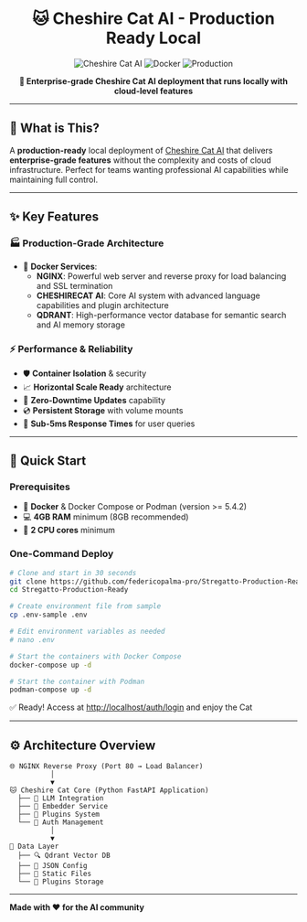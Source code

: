 <div align="center">

# 🐱 Cheshire Cat AI - Production Ready Local

![Cheshire Cat AI](https://img.shields.io/badge/Cheshire%20Cat-AI%20Assistant-purple?style=for-the-badge&logo=cat)
![Docker](https://img.shields.io/badge/Docker-Ready-blue?style=for-the-badge&logo=docker)
![Production](https://img.shields.io/badge/Production-Ready-green?style=for-the-badge&logo=checkmarx)

**🚀 Enterprise-grade Cheshire Cat AI deployment that runs locally with cloud-level features**

</div>

---

## 🎯 **What is This?**

A **production-ready** local deployment of [Cheshire Cat AI](https://cheshirecat.ai/) that delivers **enterprise-grade features** without the complexity and costs of cloud infrastructure. Perfect for teams wanting professional AI capabilities while maintaining full control.

---

## ✨ **Key Features**

### 🏭 **Production-Grade Architecture**

- 🐳 **Docker Services**:
  - **NGINX**: Powerful web server and reverse proxy for load balancing and SSL termination
  - **CHESHIRECAT AI**: Core AI system with advanced language capabilities and plugin architecture
  - **QDRANT**: High-performance vector database for semantic search and AI memory storage

### ⚡ **Performance & Reliability**

- 🛡️ **Container Isolation** & security
- 📈 **Horizontal Scale Ready** architecture
- 🔄 **Zero-Downtime Updates** capability
- 💿 **Persistent Storage** with volume mounts
- 🚀 **Sub-5ms Response Times** for user queries


---

## 🚀 **Quick Start**

### Prerequisites

- 🐳 **Docker** & Docker Compose or Podman (version >= 5.4.2)
- 💻 **4GB RAM** minimum (8GB recommended)
- 🔌 **2 CPU cores** minimum

### One-Command Deploy

```bash
# Clone and start in 30 seconds
git clone https://github.com/federicopalma-pro/Stregatto-Production-Ready.git
cd Stregatto-Production-Ready

# Create environment file from sample
cp .env-sample .env

# Edit environment variables as needed
# nano .env

# Start the containers with Docker Compose
docker-compose up -d

# Start the container with Podman
podman-compose up -d
```

✅ Ready! Access at <http://localhost/auth/login> and enjoy the Cat

---

## ⚙️ **Architecture Overview**

```plaintext
🌐 NGINX Reverse Proxy (Port 80 → Load Balancer)
          │
          ▼
🐱 Cheshire Cat Core (Python FastAPI Application)
  ├── 🧠 LLM Integration
  ├── 📝 Embedder Service
  ├── 🧩 Plugins System
  └── 👤 Auth Management
          │
          ▼
💾 Data Layer
  ├── 🔍 Qdrant Vector DB
  ├── 📁 JSON Config
  ├── 📄 Static Files
  └── 🧩 Plugins Storage
```

---

**Made with ❤️ for the AI community**